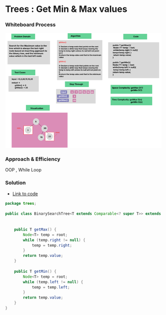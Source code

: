 # Trees : Get Min & Max values


### Whiteboard Process
![img_1.png](img_1.png)

### Approach & Efficiency
OOP , While Loop

### Solution

- [Link to code ](/Trees/app/src/main/java/trees/App.java)

```java
package trees;

public class BinarySearchTree<T extends Comparable<? super T>> extends BinaryTree {
    
    
    public T getMax() {
        Node<T> temp = root;
        while (temp.right != null) {
            temp = temp.right;
        }
        return temp.value;
    }

    public T getMin() {
        Node<T> temp = root;
        while (temp.left != null) {
            temp = temp.left;
        }
        return temp.value;
    }
}
```